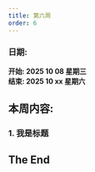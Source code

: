 ```yaml
---
title: 第六周
order: 6
---
```


### 日期:
**开始: 2025 10 08 星期三**  
**结束: 2025 10 xx 星期六**  

## 本周内容:

### 1. 我是标题

## The End